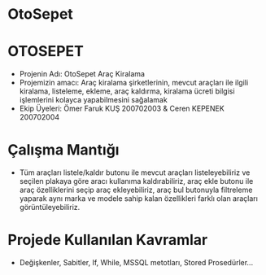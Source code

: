 # OtoSepet
# OTOSEPET
- Projenin Adı: OtoSepet Araç Kiralama
- Projemizin amacı: Araç kiralama şirketlerinin, mevcut araçları ile ilgili kiralama, listeleme, ekleme, araç kaldırma, kiralama ücreti bilgisi işlemlerini kolayca yapabilmesini sağalamak
- Ekip Üyeleri: Ömer Faruk KUŞ 200702003 & Ceren KEPENEK 200702004 
# Çalışma Mantığı
- Tüm araçları listele/kaldır butonu ile mevcut araçları listeleyebiliriz ve seçilen plakaya göre aracı kullanıma kaldırabiliriz, araç ekle butonu ile araç özelliklerini seçip araç ekleyebiliriz, araç bul butonuyla filtreleme yaparak aynı marka ve modele sahip kalan özellikleri farklı olan araçları görüntüleyebiliriz.
# Projede Kullanılan Kavramlar
- Değişkenler, Sabitler, If, While, MSSQL metotları, Stored Prosedürler...